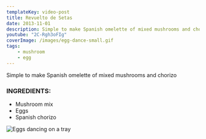 ```yaml
---
templateKey: video-post
title: Revuelto de Setas
date: 2013-11-01
description: Simple to make Spanish omelette of mixed mushrooms and chorizo
youtube: "2C-Rgh3oFIg"
coverImage: /images/egg-dance-small.gif
tags:
    - mushroom
    - egg
---
```


Simple to make Spanish omelette of mixed mushrooms and chorizo

### INGREDIENTS:
* Mushroom mix
* Eggs
* Spanish chorizo

![Eggs dancing on a tray](/images/egg-dance.gif)



